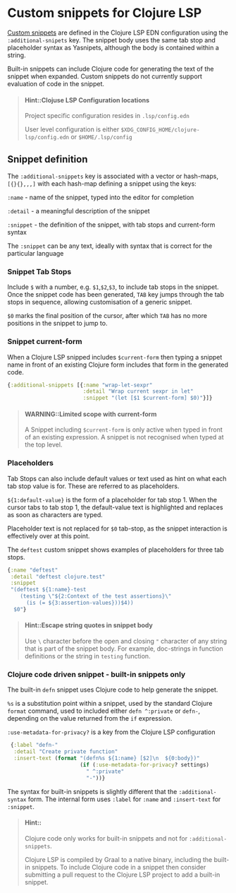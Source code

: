 # Custom snippets for Clojure LSP

[Custom snippets](https://clojure-lsp.io/settings/#snippets) are defined in the Clojure LSP EDN configuration using the `:additional-snipets` key.  The snippet body uses the same tab stop and placeholder syntax as Yasnipets, although the body is contained within a string.

Built-in snippets can include Clojure code for generating the text of the snippet when expanded.  Custom snippets do not currently support evaluation of code in the snippet.

> #### Hint::Clojuse LSP Configuration locations
> Project specific configuration resides in `.lsp/config.edn`
>
> User level configuration is either `$XDG_CONFIG_HOME/clojure-lsp/config.edn` or `$HOME/.lsp/config`


## Snippet definition

The `:additional-snippets` key is associated with a vector or hash-maps, `[{}{},,,]` with each hash-map defining a snippet using the keys:

`:name` - name of the snippet, typed into the editor for completion

`:detail` - a meaningful description of the snippet

`:snippet` - the definition of the snippet, with tab stops and current-form syntax

The `:snippet` can be any text, ideally with syntax that is correct for the particular language


### Snippet Tab Stops

Include `$` with a number, e.g. `$1`,`$2`,`$3`,  to include tab stops in the snippet.  Once the snippet code has been generated, `TAB` key jumps through the tab stops in sequence, allowing customisation of a generic snippet.

`$0` marks the final position of the cursor, after which `TAB` has no more positions in the snippet to jump to.


### Snippet current-form

When a Clojure LSP snipped includes `$current-form` then typing a snippet name in front of an existing Clojure form includes that form in the generated code.

```clojure
{:additional-snippets [{:name "wrap-let-sexpr"
                        :detail "Wrap current sexpr in let"
                        :snippet "(let [$1 $current-form] $0)"}]}
```

> #### WARNING::Limited scope with current-form
> A Snippet including `$current-form` is only active when typed in front of an existing expression.  A snippet is not recognised when typed at the top level.


### Placeholders

Tab Stops can also include default values or text used as hint on what each tab stop value is for.  These are referred to as placeholders.

`${1:default-value}` is the form of a placeholder for tab stop 1.  When the cursor tabs to tab stop 1, the default-value text is highlighted and replaces as soon as characters are typed.

Placeholder text is not replaced for `$0` tab-stop, as the snippet interaction is effectively over at this point.

The `deftest` custom snippet shows examples of placeholders for three tab stops.

```clojure
{:name "deftest"
 :detail "deftest clojure.test"
 :snippet
 "(deftest ${1:name}-test
    (testing \"${2:Context of the test assertions}\"
      (is (= ${3:assertion-values}))$4))
  $0"}
```

> #### Hint::Escape string quotes in snippet body
> Use `\` character before the open and closing `"` character of any string that is part of the snippet body.  For example, doc-strings in function definitions or the string in `testing` function.


### Clojure code driven snippet - built-in snippets only

The built-in `defn` snippet uses Clojure code to help generate the snippet.

`%s` is a substitution point within a snippet, used by the standard Clojure `format` command, used to included either `defn ^:private` or `defn-`, depending on the value returned from the `if` expression.

`:use-metadata-for-privacy?` is a key from the Clojure LSP configuration

```clojure
 {:label "defn-"
  :detail "Create private function"
  :insert-text (format "(defn%s ${1:name} [$2]\n  ${0:body})"
                       (if (:use-metadata-for-privacy? settings)
                         " ^:private"
                         "-"))}
```

The syntax for built-in snippets is slightly different that the `:additional-syntax` form.  The internal form uses `:label` for `:name` and `:insert-text` for `:snippet`.

> #### Hint::
> Clojure code only works for built-in snippets and not for `:additional-snippets`.
>
> Clojure LSP is compiled by Graal to a native binary, including the built-in snippets.  To include Clojure code in a snippet then consider submitting a pull request to the Clojure LSP project to add a built-in snippet.
